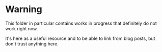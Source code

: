 # Warning
This folder in particular contains works in progress that definitely do not work right now.

It's here as a useful resource and to be able to link from blog posts, but don't trust anything here.
